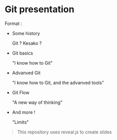# Git presentation

Format :

- Some history

	Git ? Kesako ? 

- Git basics

	"I know how to Git"

- Advanved Git

	"I know how to Git, and the advanved tools" 

- Git Flow

	"A new way of thinking"

- And more !

	"Limits" 

> This repository uses reveal.js to create slides 
